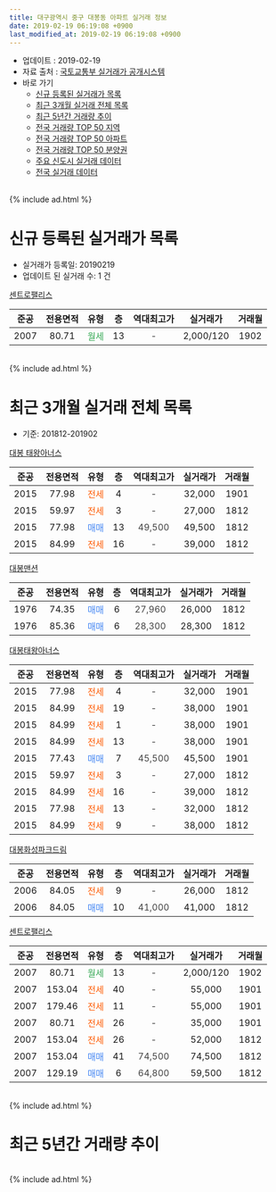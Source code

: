 ```yaml
---
title: 대구광역시 중구 대봉동 아파트 실거래 정보
date: 2019-02-19 06:19:08 +0900
last_modified_at: 2019-02-19 06:19:08 +0900
---
```


* 업데이트 : 2019-02-19
* 자료 출처 : [국토교통부 실거래가 공개시스템](http://rt.molit.go.kr)
* 바로 가기
    * [신규 등록된 실거래가 목록](#신규-등록된-실거래가-목록)
    * [최근 3개월 실거래 전체 목록](#최근-3개월-실거래-전체-목록)
    * [최근 5년간 거래량 추이](#최근-5년간-거래량-추이)
    * [전국 거래량 TOP 50 지역](https://ayogom.github.io/apt-trade-info/최근-3개월-전국에서-가장-거래가-많이-발생한-지역)
    * [전국 거래량 TOP 50 아파트](https://ayogom.github.io/apt-trade-info/최근-3개월-전국에서-가장-거래가-많이-발생한-아파트)
    * [전국 거래량 TOP 50 분양권](https://ayogom.github.io/apt-trade-info/최근-3개월-전국에서-가장-거래가-많이-발생한-분양권)
    * [주요 신도시 실거래 데이터](https://ayogom.github.io/apt-trade-info/주요-신도시)
    * [전국 실거래 데이터](https://ayogom.github.io/apt-trade-info/전국)
<br>
{% include ad.html %}
<br>

# 신규 등록된 실거래가 목록
* 실거래가 등록일: 20190219
* 업데이트 된 실거래 수: 1 건


[센트로팰리스](https://search.naver.com/search.naver?query=%EB%8C%80%EA%B5%AC%EA%B4%91%EC%97%AD%EC%8B%9C+%EC%A4%91%EA%B5%AC+%EB%8C%80%EB%B4%89%EB%8F%99+%EC%84%BC%ED%8A%B8%EB%A1%9C%ED%8C%B0%EB%A6%AC%EC%8A%A4)

|준공|전용면적|유형|층|역대최고가|실거래가|거래월|
|:---:|:---:|:---:|:---:|:---:|:---:|:---:|
|2007|80.71|<span style="color:#34a853">월세</span>|13|<span style="color:#444444">-</span>|2,000/120|1902|


<br>
{% include ad.html %}
<br>

# 최근 3개월 실거래 전체 목록
* 기준: 201812-201902


[대봉 태왕아너스](https://search.naver.com/search.naver?query=%EB%8C%80%EA%B5%AC%EA%B4%91%EC%97%AD%EC%8B%9C+%EC%A4%91%EA%B5%AC+%EB%8C%80%EB%B4%89%EB%8F%99+%EB%8C%80%EB%B4%89+%ED%83%9C%EC%99%95%EC%95%84%EB%84%88%EC%8A%A4)

|준공|전용면적|유형|층|역대최고가|실거래가|거래월|
|:---:|:---:|:---:|:---:|:---:|:---:|:---:|
|2015|77.98|<span style="color:#ff5a00">전세</span>|4|<span style="color:#444444">-</span>|32,000|1901|
|2015|59.97|<span style="color:#ff5a00">전세</span>|3|<span style="color:#444444">-</span>|27,000|1812|
|2015|77.98|<span style="color:#4285f3">매매</span>|13|<span style="color:#444444">49,500</span>|49,500|1812|
|2015|84.99|<span style="color:#ff5a00">전세</span>|16|<span style="color:#444444">-</span>|39,000|1812|

[대봉맨션](https://search.naver.com/search.naver?query=%EB%8C%80%EA%B5%AC%EA%B4%91%EC%97%AD%EC%8B%9C+%EC%A4%91%EA%B5%AC+%EB%8C%80%EB%B4%89%EB%8F%99+%EB%8C%80%EB%B4%89%EB%A7%A8%EC%85%98)

|준공|전용면적|유형|층|역대최고가|실거래가|거래월|
|:---:|:---:|:---:|:---:|:---:|:---:|:---:|
|1976|74.35|<span style="color:#4285f3">매매</span>|6|<span style="color:#444444">27,960</span>|26,000|1812|
|1976|85.36|<span style="color:#4285f3">매매</span>|6|<span style="color:#444444">28,300</span>|28,300|1812|

[대봉태왕아너스](https://search.naver.com/search.naver?query=%EB%8C%80%EA%B5%AC%EA%B4%91%EC%97%AD%EC%8B%9C+%EC%A4%91%EA%B5%AC+%EB%8C%80%EB%B4%89%EB%8F%99+%EB%8C%80%EB%B4%89%ED%83%9C%EC%99%95%EC%95%84%EB%84%88%EC%8A%A4)

|준공|전용면적|유형|층|역대최고가|실거래가|거래월|
|:---:|:---:|:---:|:---:|:---:|:---:|:---:|
|2015|77.98|<span style="color:#ff5a00">전세</span>|4|<span style="color:#444444">-</span>|32,000|1901|
|2015|84.99|<span style="color:#ff5a00">전세</span>|19|<span style="color:#444444">-</span>|38,000|1901|
|2015|84.99|<span style="color:#ff5a00">전세</span>|1|<span style="color:#444444">-</span>|38,000|1901|
|2015|84.99|<span style="color:#ff5a00">전세</span>|13|<span style="color:#444444">-</span>|38,000|1901|
|2015|77.43|<span style="color:#4285f3">매매</span>|7|<span style="color:#444444">45,500</span>|45,500|1901|
|2015|59.97|<span style="color:#ff5a00">전세</span>|3|<span style="color:#444444">-</span>|27,000|1812|
|2015|84.99|<span style="color:#ff5a00">전세</span>|16|<span style="color:#444444">-</span>|39,000|1812|
|2015|77.98|<span style="color:#ff5a00">전세</span>|13|<span style="color:#444444">-</span>|32,000|1812|
|2015|84.99|<span style="color:#ff5a00">전세</span>|9|<span style="color:#444444">-</span>|38,000|1812|

[대봉화성파크드림](https://search.naver.com/search.naver?query=%EB%8C%80%EA%B5%AC%EA%B4%91%EC%97%AD%EC%8B%9C+%EC%A4%91%EA%B5%AC+%EB%8C%80%EB%B4%89%EB%8F%99+%EB%8C%80%EB%B4%89%ED%99%94%EC%84%B1%ED%8C%8C%ED%81%AC%EB%93%9C%EB%A6%BC)

|준공|전용면적|유형|층|역대최고가|실거래가|거래월|
|:---:|:---:|:---:|:---:|:---:|:---:|:---:|
|2006|84.05|<span style="color:#ff5a00">전세</span>|9|<span style="color:#444444">-</span>|26,000|1812|
|2006|84.05|<span style="color:#4285f3">매매</span>|10|<span style="color:#444444">41,000</span>|41,000|1812|

[센트로팰리스](https://search.naver.com/search.naver?query=%EB%8C%80%EA%B5%AC%EA%B4%91%EC%97%AD%EC%8B%9C+%EC%A4%91%EA%B5%AC+%EB%8C%80%EB%B4%89%EB%8F%99+%EC%84%BC%ED%8A%B8%EB%A1%9C%ED%8C%B0%EB%A6%AC%EC%8A%A4)

|준공|전용면적|유형|층|역대최고가|실거래가|거래월|
|:---:|:---:|:---:|:---:|:---:|:---:|:---:|
|2007|80.71|<span style="color:#34a853">월세</span>|13|<span style="color:#444444">-</span>|2,000/120|1902|
|2007|153.04|<span style="color:#ff5a00">전세</span>|40|<span style="color:#444444">-</span>|55,000|1901|
|2007|179.46|<span style="color:#ff5a00">전세</span>|11|<span style="color:#444444">-</span>|55,000|1901|
|2007|80.71|<span style="color:#ff5a00">전세</span>|26|<span style="color:#444444">-</span>|35,000|1901|
|2007|153.04|<span style="color:#ff5a00">전세</span>|26|<span style="color:#444444">-</span>|52,000|1812|
|2007|153.04|<span style="color:#4285f3">매매</span>|41|<span style="color:#444444">74,500</span>|74,500|1812|
|2007|129.19|<span style="color:#4285f3">매매</span>|6|<span style="color:#444444">64,800</span>|59,500|1812|


<br>
{% include ad.html %}
<br>

# 최근 5년간 거래량 추이


<div style="width:100%;">
    <canvas id="deal_progress" height="200"></canvas>
</div>

<script>
new Chart(document.getElementById("deal_progress"), {
    type: 'line',
    data: {
        labels: ['201402','201403','201404','201405','201406','201407','201408','201409','201410','201411','201412','201501','201502','201503','201504','201505','201506','201507','201508','201509','201510','201511','201512','201601','201602','201603','201604','201605','201606','201607','201608','201609','201610','201611','201612','201701','201702','201703','201704','201705','201706','201707','201708','201709','201710','201711','201712','201801','201802','201803','201804','201805','201806','201807','201808','201809','201810','201811','201812','201901','201902'],
        datasets: [{
            label: '매매',
            pointRadius: 1,
            data: [13, 16, 9, 10, 17, 22, 23, 27, 16, 22, 6, 22, 15, 18, 17, 19, 15, 17, 12, 10, 11, 6, 4, 5, 6, 9, 6, 6, 7, 7, 11, 12, 16, 7, 8, 3, 11, 13, 4, 9, 21, 30, 39, 30, 15, 25, 20, 22, 19, 23, 20, 14, 12, 15, 18, 19, 19, 7, 6, 1, 0],
            borderColor: "rgba(255, 201, 14, 1)",
            backgroundColor: "rgba(255, 201, 14, 0.5)",
            fill: false,
            lineTension: 0
        },{
            label: '전월세',
            pointRadius: 1,
            data: [10, 5, 11, 3, 2, 3, 4, 6, 5, 4, 6, 6, 6, 5, 7, 5, 8, 5, 5, 9, 18, 21, 38, 43, 19, 9, 9, 2, 7, 11, 6, 5, 8, 7, 8, 10, 6, 10, 5, 6, 6, 10, 6, 9, 9, 13, 15, 19, 12, 8, 11, 9, 8, 5, 4, 10, 10, 5, 8, 8, 1],
            borderColor: "rgba(0, 141, 185, 1)",
            backgroundColor: "rgba(0, 141, 185, 0.5)",
            fill: false,
            lineTension: 0
        }
        ]
    },
    options: {
        responsive: true,
        title: {
            display: false
        },
        tooltips: {
            mode: 'index',
            intersect: false
        },
        hover: {
            mode: 'nearest',
            intersect: true
        },
        scales: {
            xAxes: [{
                display: true,
                scaleLabel: {
                    display: true,
                    labelString: '년/월'
                }
            }],
            yAxes: [{
                display: true,
                ticks: {
                    suggestedMin: 0,
                },
                scaleLabel: {
                    display: true,
                    labelString: '실거래 수'
                }
            }]
        }
    }
});

</script>


<br>
{% include ad.html %}
<br>

